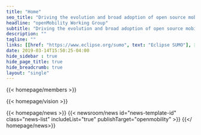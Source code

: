```yaml
---
title: "Home"
seo_title: "Driving the evolution and broad adoption of open source mobility modelling and simulation technologies"
headline: "openMobility Working Group"
subtitle: "Driving the evolution and broad adoption of open source mobility modelling and simulation technologies."
description: ""
tagline: ""
links: [[href: "https://www.eclipse.org/sumo", text: "Eclipse SUMO"], [href: "working-group/become-a-member/", text: "Become a Member"], [href: "working-group/contact/", text: "Contact"]]
date: 2019-03-14T15:50:25-04:00
hide_sidebar : true
hide_page_title: true
hide_breadcrumb: true
layout: "single"
---
```


{{< homepage/members >}}

{{< homepage/vision >}}

{{< homepage/news >}}
  {{< newsroom/news id="news-template-id" class="news-list" includeList="true" publishTarget="openmobility" >}}
{{</ homepage/news>}}